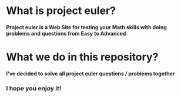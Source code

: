 # What is project euler?
#### Project euler is a Web Site for testing your Math skills with doing problems and questions from Easy to Advanced

# What we do in this repository?
#### I've decided to solve all project euler questions / problems together

### I hope you enjoy it!
